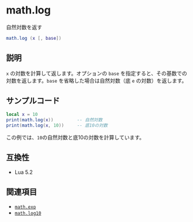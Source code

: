 # math.log

自然対数を返す

```lua
math.log (x [, base])
```

## 説明

`x` の対数を計算して返します。オプションの `base` を指定すると、その基数での対数を返します。`base` を省略した場合は自然対数（底 `e` の対数）を返します。

## サンプルコード

```lua
local x = 10
print(math.log(x))         -- 自然対数
print(math.log(x, 10))     -- 底10の対数
```

この例では、`10`の自然対数と底10の対数を計算しています。

## 互換性

- Lua 5.2

## 関連項目

- [`math.exp`](exp.md)
- [`math.log10`](log10.md)